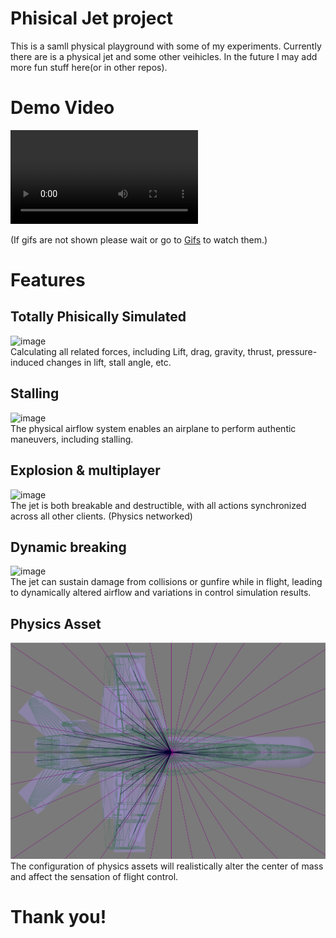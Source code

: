 # Phisical Jet project
This is a samll physical playground with some of my experiments. Currently there are is a physical jet and some other veihicles. In the future I may add more fun stuff here(or in other repos). 

# Demo Video
![video](Demo/DemoVideo.mp4)  

(If gifs are not shown please wait or go to [Gifs](Demo) to watch them.)
# Features
## Totally Phisically Simulated
![image](Demo/Fly.gif)  
Calculating all related forces, including Lift, drag, gravity, thrust, pressure-induced changes in lift, stall angle, etc.

## Stalling
![image](Demo/stall.gif)  
The physical airflow system enables an airplane to perform authentic maneuvers, including stalling.

## Explosion & multiplayer
![image](Demo/Explode&multiplayer.gif)  
The jet is both breakable and destructible, with all actions synchronized across all other clients. (Physics networked)

## Dynamic breaking
![image](Demo/Dynamicbreaking.gif)  
The jet can sustain damage from collisions or gunfire while in flight, leading to dynamically altered airflow and variations in control simulation results.

## Physics Asset
![image](Demo/PhysicsAsset.png)  
The configuration of physics assets will realistically alter the center of mass and affect the sensation of flight control.

# Thank you!
